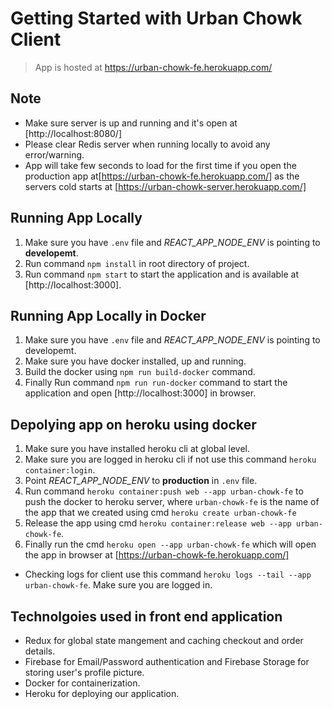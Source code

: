 # Getting Started with Urban Chowk Client

> App is hosted at https://urban-chowk-fe.herokuapp.com/
## Note 
 - Make sure server is up and running and it's open at [http://localhost:8080/]
 - Please clear Redis server when running locally to avoid any error/warning.
 - App will take few seconds to load for the first time if you open the production app at[https://urban-chowk-fe.herokuapp.com/] as the servers cold starts at [https://urban-chowk-server.herokuapp.com/]

## Running App Locally

1. Make sure you have `.env` file and *REACT_APP_NODE_ENV* is pointing to **developemt**.
2. Run command `npm install` in root directory of project.
3. Run command `npm start` to start the application and is available at [http://localhost:3000].

## Running App Locally in Docker

1. Make sure you have `.env` file and *REACT_APP_NODE_ENV* is pointing to developemt.
2. Make sure you have docker installed, up and running.
3. Build the docker using `npm run build-docker` command.
4. Finally Run command `npm run run-docker` command to start the application and open [http://localhost:3000] in browser. 

## Depolying app on heroku using docker

1. Make sure you have installed heroku cli at global level.
2. Make sure you are logged in heroku cli if not use this command `heroku container:login`.
3. Point *REACT_APP_NODE_ENV* to **production** in `.env` file.
4. Run command `heroku container:push web --app urban-chowk-fe` to push the docker to heroku server, where `urban-chowk-fe` is the name of the app that we created using cmd `heroku create urban-chowk-fe`
5. Release the app using cmd `heroku container:release web --app urban-chowk-fe`.
6. Finally run the cmd `heroku open --app urban-chowk-fe` which will open the app in browser at [https://urban-chowk-fe.herokuapp.com/]

- Checking logs for client use this command `heroku logs --tail --app urban-chowk-fe`. Make sure you are logged in.


## Technolgoies used in front end application

- Redux for global state mangement and caching checkout and order details.
- Firebase for Email/Password authentication and Firebase Storage for storing user's profile picture.
- Docker for containerization.
- Heroku for deploying our application.
